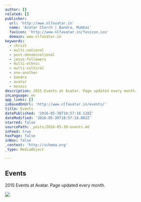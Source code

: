 ```yaml
---
author: []
related: []
publisher:
  url: 'http://www.nlfavatar.in'
  name: 'Avatar Church | Bandra, Mumbai'
  favicon: 'http://www.nlfavatar.in/favicon.ico'
  domain: www.nlfavatar.in
keywords:
  - christ
  - multi-national
  - post-denominational
  - jesus-followers
  - multi-ethnic
  - multi-cultural
  - one-another
  - bandra
  - avatar
  - mosaic
description: 2015 Events at Avatar. Page updated every month.
inLanguage: en
app_links: []
isBasedOnUrl: 'http://www.nlfavatar.in/events/'
title: Events
datePublished: '2016-05-30T10:57:18.128Z'
dateModified: '2016-05-30T10:57:18.002Z'
starred: false
sourcePath: _posts/2016-05-30-events.md
inFeed: true
hasPage: false
inNav: false
_context: 'http://schema.org'
_type: MediaObject

---
```

<article style=""><h1>Events</h1><p>2015 Events at Avatar. Page updated every month.</p><img src="http://static1.squarespace.com/static/531f2f25e4b01ccf74bd1201/t/531f3901e4b057ce8ed95c40/1462877118318/?format=1500w" /></article>